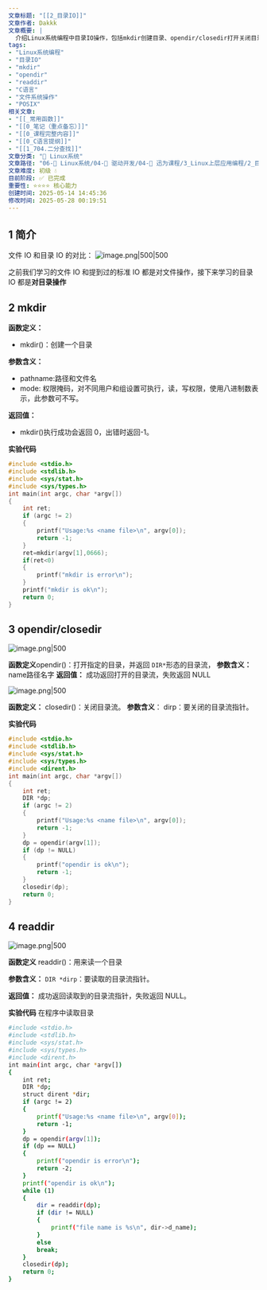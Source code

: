 ```yaml
---
文章标题: "[[2_目录IO]]" 
文章作者: Dakkk
文章概要: |
  介绍Linux系统编程中目录IO操作，包括mkdir创建目录、opendir/closedir打开关闭目录流、readdir读取目录内容等基本函数的使用方法和示例代码。
tags:
- "Linux系统编程"
- "目录IO"
- "mkdir"
- "opendir"
- "readdir"
- "C语言"
- "文件系统操作"
- "POSIX"
相关文章:
- "[[_常用函数]]"
- "[[0_笔记（重点备忘）]]"
- "[[0_课程完整内容]]"
- "[[0_C语言提纲]]"
- "[[1_704.二分查找]]"
文章分类: "🐧 Linux系统"
文章路径: "06-🐧 Linux系统/04-🔌 驱动开发/04-🌳 迅为课程/3_Linux上层应用编程/2_目录IO.md"
文章难度: 初级 💧
目前阶段: ✅ 已完成
重要性: ⭐⭐⭐⭐ 核心能力
创建时间: 2025-05-14 14:45:36
修改时间: 2025-05-28 00:19:51
---
```


## 1 简介

文件 IO 和目录 IO 的对比：
![image.png|500|500](https://my-obsidian-image.oss-cn-guangzhou.aliyuncs.com/2025/05/caea19c7eec2c672b14e3bda363dc20c.png)

之前我们学习的文件 IO 和提到过的标准 IO 都是对文件操作，接下来学习的目录 IO 都是**对目录操作**
## 2 mkdir

**函数定义：**
- mkdir()：创建一个目录

**参数含义：**
- pathname:路径和文件名
- mode: 权限掩码，对不同用户和组设置可执行，读，写权限，使用八进制数表示，此参数可不写。

**返回值：**
- mkdir()执行成功会返回 0，出错时返回-1。

**实验代码**
```c
#include <stdio.h> 
#include <stdlib.h> 
#include <sys/stat.h> 
#include <sys/types.h> 
int main(int argc, char *argv[]) 
{ 
    int ret; 
    if (argc != 2) 
    { 
        printf("Usage:%s <name file>\n", argv[0]); 
        return -1; 
    } 
    ret=mkdir(argv[1],0666); 
    if(ret<0) 
    { 
        printf("mkdir is error\n"); 
    } 
    printf("mkdir is ok\n"); 
    return 0; 
}
```
## 3 opendir/closedir

![image.png|500](https://my-obsidian-image.oss-cn-guangzhou.aliyuncs.com/2025/05/5e8b677a708463bbfe8be892ee00566c.png)

**函数定义**opendir()：打开指定的目录，并返回 `DIR*`形态的目录流，
**参数含义：** name路径名字
**返回值：** 成功返回打开的目录流，失败返回 NULL

![image.png|500](https://my-obsidian-image.oss-cn-guangzhou.aliyuncs.com/2025/05/83b494b7603a7fc75b81a170b319572b.png)

**函数定义：** closedir()：关闭目录流。
**参数含义**： dirp：要关闭的目录流指针。

**实验代码**
```c
#include <stdio.h> 
#include <stdlib.h> 
#include <sys/stat.h> 
#include <sys/types.h> 
#include <dirent.h> 
int main(int argc, char *argv[]) 
{ 
    int ret; 
    DIR *dp; 
    if (argc != 2) 
    { 
        printf("Usage:%s <name file>\n", argv[0]); 
        return -1; 
    } 
    dp = opendir(argv[1]); 
    if (dp != NULL) 
    {
        printf("opendir is ok\n"); 
        return -1; 
    } 
    closedir(dp); 
    return 0; 
}
```
## 4 readdir

![image.png|500](https://my-obsidian-image.oss-cn-guangzhou.aliyuncs.com/2025/05/96e5a89c8e608bd9c8f045b7d9c4fdb9.png)

**函数定义** readdir()：用来读一个目录

**参数含义：** `DIR *dirp`：要读取的目录流指针。

**返回值：** 成功返回读取到的目录流指针，失败返回 NULL。

**实验代码** 在程序中读取目录
```Bash
#include <stdio.h> 
#include <stdlib.h> 
#include <sys/stat.h> 
#include <sys/types.h> 
#include <dirent.h>
int main(int argc, char *argv[]) 
{ 
    int ret; 
    DIR *dp; 
    struct dirent *dir; 
    if (argc != 2) 
    { 
        printf("Usage:%s <name file>\n", argv[0]); 
        return -1; 
    } 
    dp = opendir(argv[1]); 
    if (dp == NULL) 
    { 
        printf("opendir is error\n"); 
        return -2; 
    } 
    printf("opendir is ok\n"); 
    while (1) 
    { 
        dir = readdir(dp); 
        if (dir != NULL) 
        { 
            printf("file name is %s\n", dir->d_name); 
        } 
        else 
        break; 
    } 
    closedir(dp); 
    return 0; 
}
```